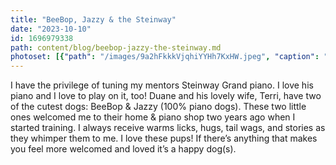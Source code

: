 ```yaml
---
title: "BeeBop, Jazzy & the Steinway"
date: "2023-10-10"
id: 1696979338
path: content/blog/beebop-jazzy-the-steinway.md
photoset: [{"path": "/images/9a2hFkkkVjqhiYYHh7KxHW.jpeg", "caption": "BeeBop, Jazzy & the Steinway- Clinton, UT", "thumbnail": "True"}]
---
```

I have the privilege of tuning my mentors Steinway Grand piano. I love his piano and I love to play on it, too! Duane and his lovely wife, Terri,  have two of the cutest dogs: BeeBop & Jazzy (100% piano dogs). These two little ones welcomed me to their home & piano shop two years ago when I started training. I always receive warms licks, hugs, tail wags, and stories as they whimper them to me. I love these pups! If there’s anything that makes you feel more welcomed and loved it’s a happy dog(s).
